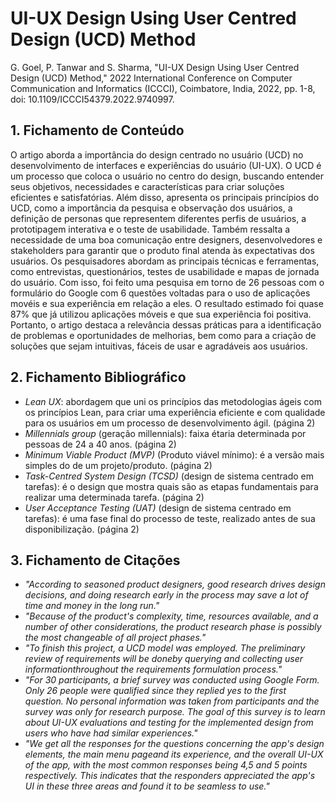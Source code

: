 # UI-UX Design Using User Centred Design (UCD) Method

G. Goel, P. Tanwar and S. Sharma, "UI-UX Design Using User Centred Design (UCD) Method," 2022 International Conference on Computer Communication and Informatics (ICCCI), Coimbatore, India, 2022, pp. 1-8, doi: 10.1109/ICCCI54379.2022.9740997.

## 1. Fichamento de Conteúdo

O artigo aborda a importância do design centrado no usuário (UCD) no desenvolvimento de interfaces e experiências do usuário (UI-UX). O UCD é um processo que coloca o usuário no centro do design, buscando entender seus objetivos, necessidades e características para criar soluções eficientes e satisfatórias. Além disso, apresenta os principais princípios do UCD, como a importância da pesquisa e observação dos usuários, a definição de personas que representem diferentes perfis de usuários, a prototipagem interativa e o teste de usabilidade. Também ressalta a necessidade de uma boa comunicação entre designers, desenvolvedores e stakeholders para garantir que o produto final atenda às expectativas dos usuários. Os pesquisadores abordam as principais técnicas e ferramentas, como entrevistas, questionários, testes de usabilidade e mapas de jornada do usuário. Com isso, foi feito uma pesquisa em torno de 26 pessoas com o formulário do Google com 6 questões voltadas para o uso de aplicações movéis e sua experiência em relação a eles. O resultado estimado foi quase 87% que já utilizou aplicações móveis e que sua experiência foi positiva. Portanto, o artigo destaca a relevância dessas práticas para a identificação de problemas e oportunidades de melhorias, bem como para a criação de soluções que sejam intuitivas, fáceis de usar e agradáveis aos usuários.

## 2. Fichamento Bibliográfico
* _Lean UX_: abordagem que uni os princípios das metodologias ágeis com os princípios Lean, para criar uma experiência eficiente e com qualidade para os usuários em um processo de desenvolvimento ágil. (página 2)
* _Millennials group_ (geração millennials): faixa étaria determinada por pessoas de 24 a 40 anos. (página 2)
* _Minimum Viable Product (MVP)_ (Produto viável mínimo): é a versão mais simples do de um projeto/produto. (página 2) 
* _Task-Centred System Design (TCSD)_ (design de sistema centrado em tarefas): é o design que mostra quais são as etapas fundamentais para realizar uma determinada tarefa. (página 2)
* _User Acceptance Testing (UAT)_ (design de sistema centrado em tarefas): é uma fase final do processo de teste, realizado antes de sua disponibilização. (página 2)

## 3. Fichamento de Citações
* _"According to seasoned product designers, good research drives design decisions, and doing research early in the process may save a lot of time and money in the long run."_
* _"Because of the product's complexity, time, resources available, and a number of other considerations, the product research phase is possibly the most changeable of all project phases."_ 
* _"To finish this project, a UCD model was employed. The preliminary review of requirements will be doneby querying and collecting user informationthroughout the requirements formulation process."_
* _"For 30 participants, a brief survey was conducted using Google Form. Only 26 people were qualified since they replied yes to the first question. No personal information was taken from participants and the survey was only for research purpose. The goal of this survey is to learn about UI-UX evaluations and testing for the implemented design from users who have had similar experiences."_
* _"We get all the responses for the questions concerning the app's design elements, the main menu pageand its experience, and the overall UI-UX of the app, with the most common responses being 4,5 and 5 points respectively. This indicates that the responders appreciated the app's UI in these three areas and found it to be seamless to use."_
